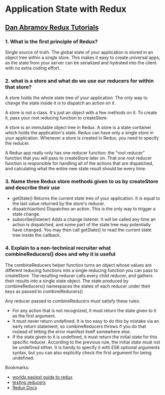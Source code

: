 # Application State with Redux

## [Dan Abramov Redux Tutorials](https://egghead.io/courses/fundamentals-of-redux-course-from-dan-abramov-bd5cc867)

### 1. What is the first principle of Redux?

Single source of truth. The global state of your application is stored in an object tree within a single store. This makes it easy to create universal apps, as the state from your server can be serialized and hydrated into the client with no extra coding effort.

### 2. what is a store and what do we use our reducers for within that store?

A store holds the whole state tree of your application. The only way to change the state inside it is to dispatch an action on it.

A store is not a class. It's just an object with a few methods on it. To create it, pass your root reducing function to createStore.

A store is an immutable object tree in Redux. A store is a state container which holds the application's state. Redux can have only a single store in your application. Whenever a store is created in Redux, you need to specify the reducer.

A Redux app really only has one reducer function: the "root reducer" function that you will pass to createStore later on. That one root reducer function is responsible for handling all of the actions that are dispatched, and calculating what the entire new state result should be every time.

### 3. Name three Redux store methods given to us by createStore and describe their use

- getState() Returns the current state tree of your application. It is equal to the last value returned by the store's reducer.
- dispatch(action) Dispatches an action. This is the only way to trigger a state change.
- subscribe(listener) Adds a change listener. It will be called any time an action is dispatched, and some part of the state tree may potentially have changed. You may then call getState() to read the current state tree inside the callback.

### 4. Explain to a non-technical recruiter what combineReducers() does and why it is useful

The combineReducers helper function turns an object whose values are different reducing functions into a single reducing function you can pass to createStore.
The resulting reducer calls every child reducer, and gathers their results into a single state object. The state produced by combineReducers() namespaces the states of each reducer under their keys as passed to combineReducers()

Any reducer passed to combineReducers must satisfy these rules:

- For any action that is not recognized, it must return the state given to it as the first argument.
- It must never return undefined. It is too easy to do this by mistake via an early return statement, so combineReducers throws if you do that instead of letting the error manifest itself somewhere else.
- If the state given to it is undefined, it must return the initial state for this specific reducer. According to the previous rule, the initial state must not be undefined either. It is handy to specify it with ES6 optional arguments syntax, but you can also explicitly check the first argument for being undefined.

Bookmarks:

- [worlds easiest guide to redux](https://www.freecodecamp.org/news/understanding-redux-the-worlds-easiest-guide-to-beginning-redux-c695f45546f6)
- [testing reducers](https://medium.com/@netxm/testing-redux-reducers-with-jest-6653abbfe3e1)
- [Redux Docs](https://redux.js.org/)